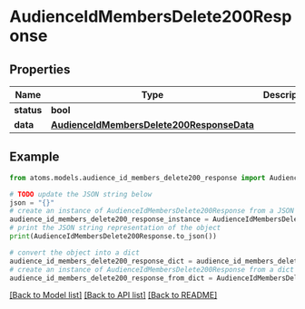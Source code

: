 # AudienceIdMembersDelete200Response


## Properties

Name | Type | Description | Notes
------------ | ------------- | ------------- | -------------
**status** | **bool** |  | [optional] 
**data** | [**AudienceIdMembersDelete200ResponseData**](AudienceIdMembersDelete200ResponseData.md) |  | [optional] 

## Example

```python
from atoms.models.audience_id_members_delete200_response import AudienceIdMembersDelete200Response

# TODO update the JSON string below
json = "{}"
# create an instance of AudienceIdMembersDelete200Response from a JSON string
audience_id_members_delete200_response_instance = AudienceIdMembersDelete200Response.from_json(json)
# print the JSON string representation of the object
print(AudienceIdMembersDelete200Response.to_json())

# convert the object into a dict
audience_id_members_delete200_response_dict = audience_id_members_delete200_response_instance.to_dict()
# create an instance of AudienceIdMembersDelete200Response from a dict
audience_id_members_delete200_response_from_dict = AudienceIdMembersDelete200Response.from_dict(audience_id_members_delete200_response_dict)
```
[[Back to Model list]](../README.md#documentation-for-models) [[Back to API list]](../README.md#documentation-for-api-endpoints) [[Back to README]](../README.md)


